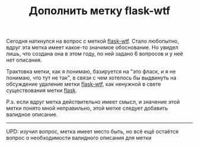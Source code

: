 ﻿---
title: "Дополнить метку flask-wtf"
se.owner.user_id: 361777
se.owner.display_name: "Евгений"
se.owner.link: "https://ru.meta.stackoverflow.com/users/361777/%d0%95%d0%b2%d0%b3%d0%b5%d0%bd%d0%b8%d0%b9"
se.link: "https://ru.meta.stackoverflow.com/questions/10489/%d0%94%d0%be%d0%bf%d0%be%d0%bb%d0%bd%d0%b8%d1%82%d1%8c-%d0%bc%d0%b5%d1%82%d0%ba%d1%83-flask-wtf"
se.question_id: 10489
se.post_type: question
se.score: 4
---
<p>Сегодня наткнулся на вопрос с меткой <a href="https://ru.stackoverflow.com/questions/tagged/flask-wtf" class="post-tag" title="показать вопросы с меткой [flask-wtf]" rel="tag">flask-wtf</a>. Стало любопытно, вдруг эта метка имеет какое-то значимое обоснование. Но увидел лишь, что создана она в этом году, по ней задано 6 вопросов и у неё нет описания.</p>

<p>Трактовка метки, как я понимаю, базируется на "это фласк, и я не понимаю, что тут не так", в связи с чем хотелось бы выдвинуть на обсуждение удаление метки <a href="https://ru.stackoverflow.com/questions/tagged/flask-wtf" class="post-tag" title="показать вопросы с меткой [flask-wtf]" rel="tag">flask-wtf</a>, как ненужной в свете существования метки <a href="https://ru.stackoverflow.com/questions/tagged/flask" class="post-tag" title="показать вопросы с меткой [flask]" rel="tag">flask</a>.</p>

<p>P.s. если вдруг метка действительно имеет смысл, и значение этой метки понято мной неправильно, этой метке следует добавить валидное описание.</p>

<hr>

<p>UPD: изучил вопрос, метка имеет место быть, но всё ещё остаётся вопрос о необходимости валидного описания для метки</p>
